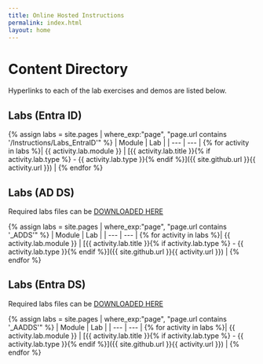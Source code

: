```yaml
---
title: Online Hosted Instructions
permalink: index.html
layout: home
---
```


# Content Directory

Hyperlinks to each of the lab exercises and demos are listed below.

## Labs \(Entra ID\)

{% assign labs = site.pages | where_exp:"page", "page.url contains '/Instructions/Labs_EntraID'" %}
| Module | Lab |
| --- | --- | 
{% for activity in labs  %}| {{ activity.lab.module }} | [{{ activity.lab.title }}{% if activity.lab.type %} - {{ activity.lab.type }}{% endif %}]({{ site.github.url }}{{ activity.url }}) |
{% endfor %}

## Labs \(AD DS\)

Required labs files can be [DOWNLOADED HERE](https://github.com/MicrosoftLearning/AZ-140-Configuring-and-Operating-Microsoft-Azure-Virtual-Desktop/archive/master.zip)

{% assign labs = site.pages | where_exp:"page", "page.url contains '_ADDS'" %}
| Module | Lab |
| --- | --- | 
{% for activity in labs  %}| {{ activity.lab.module }} | [{{ activity.lab.title }}{% if activity.lab.type %} - {{ activity.lab.type }}{% endif %}]({{ site.github.url }}{{ activity.url }}) |
{% endfor %}

## Labs \(Entra DS\)

Required labs files can be [DOWNLOADED HERE](https://github.com/MicrosoftLearning/AZ-140-Configuring-and-Operating-Microsoft-Azure-Virtual-Desktop/archive/master.zip)

{% assign labs = site.pages | where_exp:"page", "page.url contains '_AADDS'" %}
| Module | Lab |
| --- | --- | 
{% for activity in labs  %}| {{ activity.lab.module }} | [{{ activity.lab.title }}{% if activity.lab.type %} - {{ activity.lab.type }}{% endif %}]({{ site.github.url }}{{ activity.url }}) |
{% endfor %}

<!--
## Demos

{% assign demos = site.pages | where_exp:"page", "page.url contains '/Instructions/Demos'" %}
| Module | Demo |
| --- | --- | 
{% for activity in demos  %}| {{ activity.demo.module }} | [{{ activity.demo.title }}]({{ site.github.url }}{{ activity.url }}) |
{% endfor %}
-->
